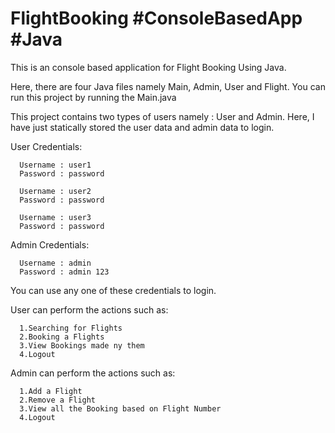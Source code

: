 # FlightBooking #ConsoleBasedApp #Java

  This is an console based application for Flight Booking Using Java.
  
  Here, there are four Java files namely Main, Admin, User and Flight. You can run this project by running the Main.java
  
  This project contains two types of users namely : User and Admin.
  Here, I have just statically stored the user data and admin data to login.
  
  User Credentials:
      
      Username : user1
      Password : password
      
      Username : user2
      Password : password
      
      Username : user3
      Password : password
  
  Admin Credentials:
  
      Username : admin
      Password : admin 123
      
  You can use any one of these credentials to login.
  
  User can perform the actions such as:
      
      1.Searching for Flights
      2.Booking a Flights
      3.View Bookings made ny them
      4.Logout
    
  Admin can perform the actions such as:
      
      1.Add a Flight
      2.Remove a Flight
      3.View all the Booking based on Flight Number
      4.Logout
      
